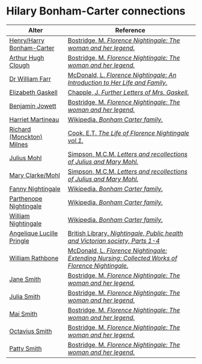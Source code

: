 # Hilary Bonham-Carter connections
| Alter  | Reference|
| ------------- |------------- |
| [Henry/Harry Bonham-Carter](https://github.com/altealo/FNTest/blob/master/AltersReferences/HenryBonhamCarter.md)  |[Bostridge, M. *Florence Nightingale: The woman and her legend.*](https://books.google.co.uk/books?id=OsCiBgAAQBAJ&lpg=PR334&pg=PP1#v=onepage&q&f=false)|
| [Arthur Hugh Clough](https://github.com/altealo/FNTest/blob/master/AltersReferences/ArthurHughClough.md)|[Bostridge, M. *Florence Nightingale: The woman and her legend.*](https://books.google.co.uk/books?id=OsCiBgAAQBAJ&lpg=PR334&pg=PP1#v=onepage&q&f=false)|
| [Dr William Farr](https://github.com/altealo/FNTest/blob/master/AltersReferences/WilliamFarr.md)  |[McDonald, L. *Florence Nightingale: An Introduction to Her Life and Family.*](https://books.google.co.uk/books?id=2dJ0CwAAQBAJ)|
| [Elizabeth Gaskell](https://github.com/altealo/FNTest/blob/master/AltersReferences/ElizabethGaskell.md) |[Chapple, J. *Further Letters of Mrs. Gaskell.*](https://books.google.co.uk/books?id=NZaNtFTA6LAC&pg=PA258&lpg=PA258&dq=hilary+bonham+carter+Elizabeth+Gaskell&source=bl&ots=U5_m8SiG8k&sig=ACfU3U37GVYLcYdrCN1gFJJtodC_UJ0fcA&hl=en&sa=X&ved=2ahUKEwj2nafM_IjmAhXHesAKHcGpBTYQ6AEwBHoECAgQAQ#v=onepage&q=hilary%20bonham%20carter%20Elizabeth%20Gaskell&f=false)|
| [Benjamin Jowett](https://github.com/altealo/FNTest/blob/master/AltersReferences/BenjaminJowett.md) |[Bostridge, M. *Florence Nightingale: The woman and her legend.*](https://books.google.co.uk/books?id=OsCiBgAAQBAJ&lpg=PR334&pg=PP1#v=onepage&q&f=false)|
| [Harriet Martineau](https://github.com/altealo/FNTest/blob/master/AltersReferences/HarrietMartineau.md)  |[Wikipedia. *Bonham Carter family.*](https://en.wikipedia.org/wiki/Bonham_Carter_family)|
| [Richard (Monckton) Milnes](https://github.com/altealo/FNTest/blob/master/AltersReferences/RichardMilnes.md)  |[Cook, E.T. *The Life of Florence Nightingale vol.1.*](http://www.gutenberg.org/files/40057/40057-h/40057-h.htm)|
| [Julius Mohl](https://github.com/altealo/FNTest/blob/master/AltersReferences/JuliusMohl.md)  |[Simpson, M.C.M. *Letters and recollections of Julius and Mary Mohl.*](https://archive.org/details/lettersrecollect00simpiala/page/n8/mode/2up)|
| [Mary Clarke/Mohl](https://github.com/altealo/FNTest/blob/master/AltersReferences/MaryClarke.md)  |[Simpson, M.C.M. *Letters and recollections of Julius and Mary Mohl.*](https://archive.org/details/lettersrecollect00simpiala/page/n8/mode/2up)|
| [Fanny Nightingale](https://github.com/altealo/FNTest/blob/master/AltersReferences/FannyNightingale.md)  |[Wikipedia. *Bonham Carter family.*](https://en.wikipedia.org/wiki/Bonham_Carter_family)|
| [Parthenope Nightingale](https://github.com/altealo/FNTest/blob/master/AltersReferences/ParthenopeNightingale.md)  |[Wikipedia. *Bonham Carter family.*](https://en.wikipedia.org/wiki/Bonham_Carter_family)|
| [William Nightingale](https://github.com/altealo/FNTest/blob/master/AltersReferences/WilliamNightingale.md)  |[Wikipedia. *Bonham Carter family.*](https://en.wikipedia.org/wiki/Bonham_Carter_family)|
| [Angelique Lucille Pringle](https://github.com/altealo/FNTest/blob/master/AltersReferences/AngeliqueLucillePringle.md)  |[British Library. *Nightingale, Public health and Victorian society, Parts 1-4*](https://onlinelibrary.wiley.com/doi/abs/10.1046/j.1365-2834.2003.00375.x)|
| [William Rathbone](https://github.com/altealo/FNTest/blob/master/AltersReferences/WilliamRathbone.md)  |[McDonald, L. *Florence Nightingale: Extending Nursing: Collected Works of Florence Nightingale.*](https://books.google.co.uk/books?id=tYrZAgAAQBAJ&pg=PA258&lpg=PA258&dq=hilary+bonham+carter+william+rathbone&source=bl&ots=WDQ9fa-vkR&sig=ACfU3U0tZQZOgxFdOLaPlOeh211uG1jCBQ&hl=en&sa=X&ved=2ahUKEwiy2tzTzojmAhXSOcAKHXD9A9EQ6AEwAHoECAkQAQ#v=onepage&q=hilary%20bonham%20carter%20william%20rathbone&f=false)|
| [Jane Smith](https://github.com/altealo/FNTest/blob/master/AltersReferences/JaneSmith.md)   |[Bostridge, M. *Florence Nightingale: The woman and her legend.*](https://books.google.co.uk/books?id=OsCiBgAAQBAJ&lpg=PR334&pg=PP1#v=onepage&q&f=false)|
| [Julia Smith](https://github.com/altealo/FNTest/blob/master/AltersReferences/JuliaSmith.md)   |[Bostridge, M. *Florence Nightingale: The woman and her legend.*](https://books.google.co.uk/books?id=OsCiBgAAQBAJ&lpg=PR334&pg=PP1#v=onepage&q&f=false)|
| [Mai Smith](https://github.com/altealo/FNTest/blob/master/AltersReferences/MaiSmith.md)   |[Bostridge, M. *Florence Nightingale: The woman and her legend.*](https://books.google.co.uk/books?id=OsCiBgAAQBAJ&lpg=PR334&pg=PP1#v=onepage&q&f=false)|
| [Octavius Smith](https://github.com/altealo/FNTest/blob/master/AltersReferences/OctaviusSmith.md)   |[Bostridge, M. *Florence Nightingale: The woman and her legend.*](https://books.google.co.uk/books?id=OsCiBgAAQBAJ&lpg=PR334&pg=PP1#v=onepage&q&f=false)|
| [Patty Smith](https://github.com/altealo/FNTest/blob/master/AltersReferences/PattySmith.md)   |[Bostridge, M. *Florence Nightingale: The woman and her legend.*](https://books.google.co.uk/books?id=OsCiBgAAQBAJ&lpg=PR334&pg=PP1#v=onepage&q&f=false)|
